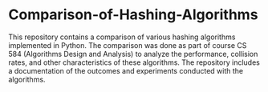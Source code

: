 # Comparison-of-Hashing-Algorithms

This repository contains a comparison of various hashing algorithms implemented in Python. The comparison was done as part of course CS 584 (Algorithms Design and Analysis) to analyze the performance, collision rates, and other characteristics of these algorithms. The repository includes a documentation of the outcomes and experiments conducted with the algorithms.
